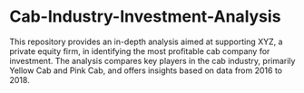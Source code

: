 # Cab-Industry-Investment-Analysis
This repository provides an in-depth analysis aimed at supporting XYZ, a private equity firm, in identifying the most profitable cab company for investment. The analysis compares key players in the cab industry, primarily Yellow Cab and Pink Cab, and offers insights based on data from 2016 to 2018.
